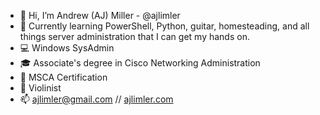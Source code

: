 - 👋 Hi, I’m Andrew (AJ) Miller - @ajlimler
- 🌱 Currently learning PowerShell, Python, guitar, homesteading, and all things server administration that I can get my hands on.
- 💻 Windows SysAdmin
- 🎓 Associate's degree in Cisco Networking Administration
- 🏫 MSCA Certification
- 🎻 Violinist
- 📫 ajlimler@gmail.com // [ajlimler.com](https://ajlimler.com)

<!---
ajlimler/ajlimler is a ✨ special ✨ repository because its `README.md` (this file) appears on your GitHub profile.
You can click the Preview link to take a look at your changes.
--->
